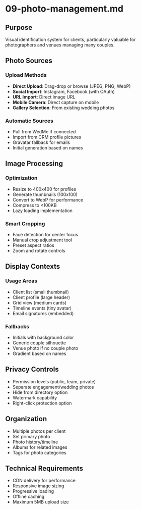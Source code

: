 # 09-photo-management.md

## Purpose

Visual identification system for clients, particularly valuable for photographers and venues managing many couples.

## Photo Sources

### Upload Methods

- **Direct Upload**: Drag-drop or browse (JPEG, PNG, WebP)
- **Social Import**: Instagram, Facebook (with OAuth)
- **URL Import**: Direct image URL
- **Mobile Camera**: Direct capture on mobile
- **Gallery Selection**: From existing wedding photos

### Automatic Sources

- Pull from WedMe if connected
- Import from CRM profile pictures
- Gravatar fallback for emails
- Initial generation based on names

## Image Processing

### Optimization

- Resize to 400x400 for profiles
- Generate thumbnails (100x100)
- Convert to WebP for performance
- Compress to <100KB
- Lazy loading implementation

### Smart Cropping

- Face detection for center focus
- Manual crop adjustment tool
- Preset aspect ratios
- Zoom and rotate controls

## Display Contexts

### Usage Areas

- Client list (small thumbnail)
- Client profile (large header)
- Grid view (medium cards)
- Timeline events (tiny avatar)
- Email signatures (embedded)

### Fallbacks

- Initials with background color
- Generic couple silhouette
- Venue photo if no couple photo
- Gradient based on names

## Privacy Controls

- Permission levels (public, team, private)
- Separate engagement/wedding photos
- Hide from directory option
- Watermark capability
- Right-click protection option

## Organization

- Multiple photos per client
- Set primary photo
- Photo history/timeline
- Albums for related images
- Tags for photo categories

## Technical Requirements

- CDN delivery for performance
- Responsive image sizing
- Progressive loading
- Offline caching
- Maximum 5MB upload size